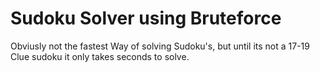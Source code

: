 # Sudoku Solver using Bruteforce

Obviusly not the fastest Way of solving Sudoku's, but until its not a 17-19 Clue sudoku it only takes seconds to solve.
